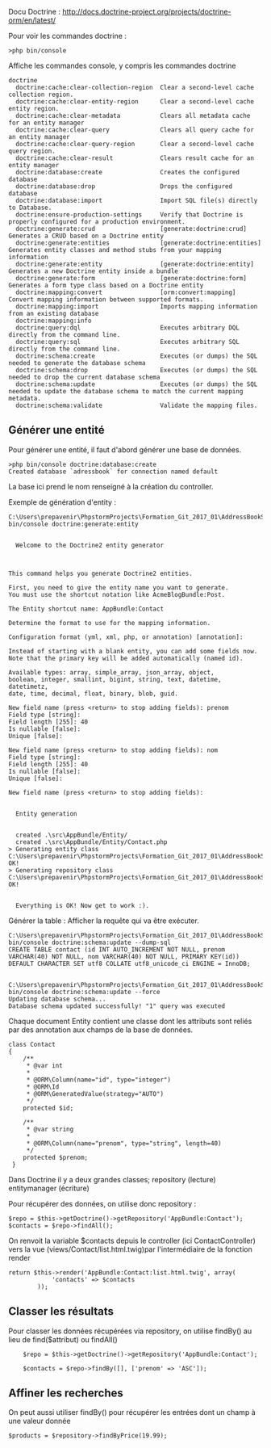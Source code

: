 Docu Doctrine : http://docs.doctrine-project.org/projects/doctrine-orm/en/latest/

Pour voir les commandes doctrine :

    >php bin/console

Affiche les commandes console, y compris les commandes doctrine

    doctrine
      doctrine:cache:clear-collection-region  Clear a second-level cache collection region.
      doctrine:cache:clear-entity-region      Clear a second-level cache entity region.
      doctrine:cache:clear-metadata           Clears all metadata cache for an entity manager
      doctrine:cache:clear-query              Clears all query cache for an entity manager
      doctrine:cache:clear-query-region       Clear a second-level cache query region.
      doctrine:cache:clear-result             Clears result cache for an entity manager
      doctrine:database:create                Creates the configured database
      doctrine:database:drop                  Drops the configured database
      doctrine:database:import                Import SQL file(s) directly to Database.
      doctrine:ensure-production-settings     Verify that Doctrine is properly configured for a production environment.
      doctrine:generate:crud                  [generate:doctrine:crud] Generates a CRUD based on a Doctrine entity
      doctrine:generate:entities              [generate:doctrine:entities] Generates entity classes and method stubs from your mapping information
      doctrine:generate:entity                [generate:doctrine:entity] Generates a new Doctrine entity inside a bundle
      doctrine:generate:form                  [generate:doctrine:form] Generates a form type class based on a Doctrine entity
      doctrine:mapping:convert                [orm:convert:mapping] Convert mapping information between supported formats.
      doctrine:mapping:import                 Imports mapping information from an existing database
      doctrine:mapping:info
      doctrine:query:dql                      Executes arbitrary DQL directly from the command line.
      doctrine:query:sql                      Executes arbitrary SQL directly from the command line.
      doctrine:schema:create                  Executes (or dumps) the SQL needed to generate the database schema
      doctrine:schema:drop                    Executes (or dumps) the SQL needed to drop the current database schema
      doctrine:schema:update                  Executes (or dumps) the SQL needed to update the database schema to match the current mapping metadata.
      doctrine:schema:validate                Validate the mapping files.


Générer une entité
---

Pour générer une entité, il faut d'abord générer une base de données.

    >php bin/console doctrine:database:create
    Created database `adressbook` for connection named default
La base ici prend le nom renseigné à la création du controller.

Exemple de génération d'entity :

    C:\Users\prepavenir\PhpstormProjects\Formation_Git_2017_01\AddressBookSymfony>php bin/console doctrine:generate:entity
    
    
      Welcome to the Doctrine2 entity generator
    
    
    
    This command helps you generate Doctrine2 entities.
    
    First, you need to give the entity name you want to generate.
    You must use the shortcut notation like AcmeBlogBundle:Post.
    
    The Entity shortcut name: AppBundle:Contact
    
    Determine the format to use for the mapping information.
    
    Configuration format (yml, xml, php, or annotation) [annotation]:
    
    Instead of starting with a blank entity, you can add some fields now.
    Note that the primary key will be added automatically (named id).
    
    Available types: array, simple_array, json_array, object,
    boolean, integer, smallint, bigint, string, text, datetime, datetimetz,
    date, time, decimal, float, binary, blob, guid.
    
    New field name (press <return> to stop adding fields): prenom
    Field type [string]:
    Field length [255]: 40
    Is nullable [false]:
    Unique [false]:
    
    New field name (press <return> to stop adding fields): nom
    Field type [string]:
    Field length [255]: 40
    Is nullable [false]:
    Unique [false]:
    
    New field name (press <return> to stop adding fields):
    
    
      Entity generation
    
    
      created .\src\AppBundle/Entity/
      created .\src\AppBundle/Entity/Contact.php
    > Generating entity class C:\Users\prepavenir\PhpstormProjects\Formation_Git_2017_01\AddressBookSymfony\src\AppBundle\Entity\Contact.php: OK!
    > Generating repository class C:\Users\prepavenir\PhpstormProjects\Formation_Git_2017_01\AddressBookSymfony\src\AppBundle\Repository\ContactRepository.php: OK!
    
    
      Everything is OK! Now get to work :).



Générer la table :
Afficher la requête qui va être exécuter.

    C:\Users\prepavenir\PhpstormProjects\Formation_Git_2017_01\AddressBookSymfony>php bin/console doctrine:schema:update --dump-sql
    CREATE TABLE contact (id INT AUTO_INCREMENT NOT NULL, prenom VARCHAR(40) NOT NULL, nom VARCHAR(40) NOT NULL, PRIMARY KEY(id)) DEFAULT CHARACTER SET utf8 COLLATE utf8_unicode_ci ENGINE = InnoDB;


    C:\Users\prepavenir\PhpstormProjects\Formation_Git_2017_01\AddressBookSymfony>php bin/console doctrine:schema:update --force
    Updating database schema...
    Database schema updated successfully! "1" query was executed


Chaque document Entity contient une classe dont les attributs sont reliés par des annotation aux champs de la base de données.

    class Contact
    {
        /**
         * @var int
         *
         * @ORM\Column(name="id", type="integer")
         * @ORM\Id
         * @ORM\GeneratedValue(strategy="AUTO")
         */
        protected $id;
    
        /**
         * @var string
         *
         * @ORM\Column(name="prenom", type="string", length=40)
         */
        protected $prenom;
     }

Dans Doctrine il y a deux grandes classes; repository (lecture) entitymanager (écriture)

Pour récupérer des données, on utilise donc repository :

    $repo = $this->getDoctrine()->getRepository('AppBundle:Contact');
    $contacts = $repo->findAll();
    
On renvoit la variable $contacts depuis le controller (ici ContactController) vers la vue (views/Contact/list.html.twig)par l'intermédiaire de la fonction render

    return $this->render('AppBundle:Contact:list.html.twig', array(
                'contacts' => $contacts
            ));
            

Classer les résultats
---

Pour classer les données récupérées via repository, on utilise findBy() au lieu de find($attribut) ou findAll()

        $repo = $this->getDoctrine()->getRepository('AppBundle:Contact');
        
        $contacts = $repo->findBy([], ['prenom' => 'ASC']);

Affiner les recherches
---

On peut aussi utiliser findBy() pour récupérer les entrées dont un champ à une valeur donnée

    $products = $repository->findByPrice(19.99);

